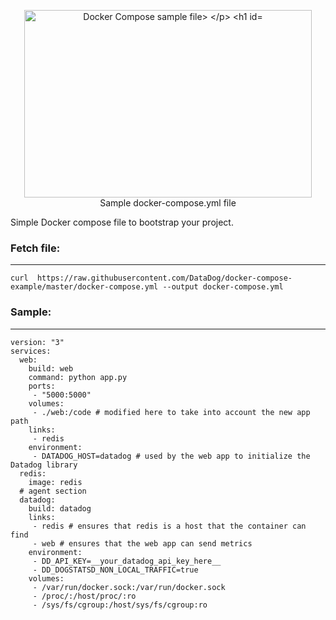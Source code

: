 <p align="center">
  <img width="460" height="300" src="https://storage.googleapis.com/my-newest-bucket-coinsparta/compose.png" alt="Docker Compose sample file>
</p>


# Sample docker-compose.yml file
Simple Docker compose file to bootstrap your project.  



### Fetch file:
---
```
curl  https://raw.githubusercontent.com/DataDog/docker-compose-example/master/docker-compose.yml --output docker-compose.yml
```

### Sample:
---
```
version: "3"
services:
  web:
    build: web
    command: python app.py
    ports:
     - "5000:5000"
    volumes:
     - ./web:/code # modified here to take into account the new app path
    links:
     - redis
    environment:
     - DATADOG_HOST=datadog # used by the web app to initialize the Datadog library
  redis:
    image: redis
  # agent section
  datadog:
    build: datadog
    links:
     - redis # ensures that redis is a host that the container can find
     - web # ensures that the web app can send metrics
    environment:
     - DD_API_KEY=__your_datadog_api_key_here__
     - DD_DOGSTATSD_NON_LOCAL_TRAFFIC=true
    volumes:
     - /var/run/docker.sock:/var/run/docker.sock
     - /proc/:/host/proc/:ro
     - /sys/fs/cgroup:/host/sys/fs/cgroup:ro
```
